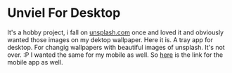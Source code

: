 # Unviel For Desktop


It's a hobby project, i fall on <a href="https://unsplash.com">unsplash.com</a> once and loved it and obviously wanted those images on my dektop wallpaper.
Here it is.
A tray app for desktop. For changig wallpapers with beautiful images of unsplash. 
It's not over. :P I wanted the same for my mobile as well. So <a href="https://github.com/arihantdaga/unviel">here</a> is the link for the mobile app as well. 
